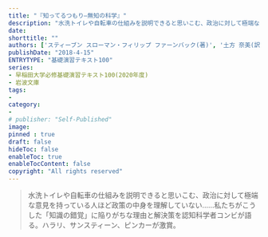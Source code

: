 ```yaml
---
title: "『知ってるつもり―無知の科学』"
description: "水洗トイレや自転車の仕組みを説明できると思いこむ、政治に対して極端な意見を持っている人ほど政策の中身を理解していない……私たちがこうした「知識の錯覚」に陥りがちな理由と解決策を認知科学者コンビが語る。ハラリ、サンスティーン、ピンカーが激賞。"
date: 
shorttitle: ""
authors: ['スティーブン スローマン・フィリップ ファーンバック(著)', '土方 奈美(訳)']
publishDate: "2018-4-15"
ENTRYTYPE: "基礎演習テキスト100"
series:
- 早稲田大学必修基礎演習テキスト100(2020年度)
- 岩波文庫
tags: 
- 
category: 
- 
# publisher: "Self-Published"
image: 
pinned : true
draft: false
hideToc: false
enableToc: true
enableTocContent: false
copyright: "All rights reserved"
---
```


>水洗トイレや自転車の仕組みを説明できると思いこむ、政治に対して極端な意見を持っている人ほど政策の中身を理解していない……私たちがこうした「知識の錯覚」に陥りがちな理由と解決策を認知科学者コンビが語る。ハラリ、サンスティーン、ピンカーが激賞。